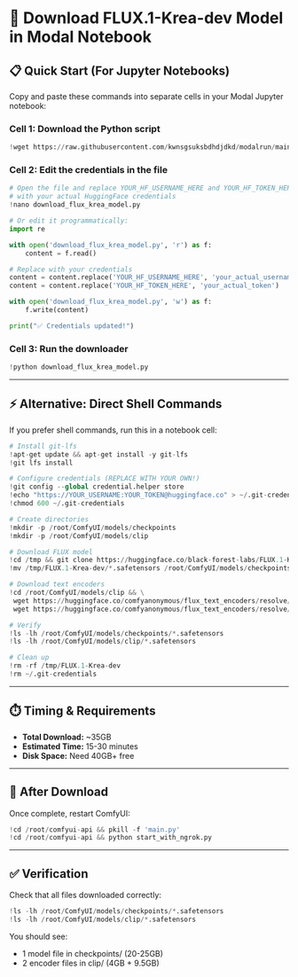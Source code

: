 # 🎨 Download FLUX.1-Krea-dev Model in Modal Notebook

## 📋 Quick Start (For Jupyter Notebooks)

Copy and paste these commands into separate cells in your Modal Jupyter notebook:

### Cell 1: Download the Python script
```python
!wget https://raw.githubusercontent.com/kwnsgsuksbdhdjdkd/modalrun/main/download_flux_krea_model.py
```

### Cell 2: Edit the credentials in the file
```python
# Open the file and replace YOUR_HF_USERNAME_HERE and YOUR_HF_TOKEN_HERE
# with your actual HuggingFace credentials
!nano download_flux_krea_model.py

# Or edit it programmatically:
import re

with open('download_flux_krea_model.py', 'r') as f:
    content = f.read()

# Replace with your credentials
content = content.replace('YOUR_HF_USERNAME_HERE', 'your_actual_username')
content = content.replace('YOUR_HF_TOKEN_HERE', 'your_actual_token')

with open('download_flux_krea_model.py', 'w') as f:
    f.write(content)

print("✅ Credentials updated!")
```

### Cell 3: Run the downloader
```python
!python download_flux_krea_model.py
```

---

## ⚡ Alternative: Direct Shell Commands

If you prefer shell commands, run this in a notebook cell:

```python
# Install git-lfs
!apt-get update && apt-get install -y git-lfs
!git lfs install

# Configure credentials (REPLACE WITH YOUR OWN!)
!git config --global credential.helper store
!echo "https://YOUR_USERNAME:YOUR_TOKEN@huggingface.co" > ~/.git-credentials
!chmod 600 ~/.git-credentials

# Create directories
!mkdir -p /root/ComfyUI/models/checkpoints
!mkdir -p /root/ComfyUI/models/clip

# Download FLUX model
!cd /tmp && git clone https://huggingface.co/black-forest-labs/FLUX.1-Krea-dev
!mv /tmp/FLUX.1-Krea-dev/*.safetensors /root/ComfyUI/models/checkpoints/

# Download text encoders
!cd /root/ComfyUI/models/clip && \
 wget https://huggingface.co/comfyanonymous/flux_text_encoders/resolve/main/clip_l.safetensors && \
 wget https://huggingface.co/comfyanonymous/flux_text_encoders/resolve/main/t5xxl_fp16.safetensors

# Verify
!ls -lh /root/ComfyUI/models/checkpoints/*.safetensors
!ls -lh /root/ComfyUI/models/clip/*.safetensors

# Clean up
!rm -rf /tmp/FLUX.1-Krea-dev
!rm ~/.git-credentials
```

---

## ⏱️ Timing & Requirements

- **Total Download:** ~35GB
- **Estimated Time:** 15-30 minutes
- **Disk Space:** Need 40GB+ free

---

## 🚀 After Download

Once complete, restart ComfyUI:

```python
!cd /root/comfyui-api && pkill -f 'main.py'
!cd /root/comfyui-api && python start_with_ngrok.py
```

---

## ✅ Verification

Check that all files downloaded correctly:

```python
!ls -lh /root/ComfyUI/models/checkpoints/*.safetensors
!ls -lh /root/ComfyUI/models/clip/*.safetensors
```

You should see:
- 1 model file in checkpoints/ (20-25GB)
- 2 encoder files in clip/ (4GB + 9.5GB)
